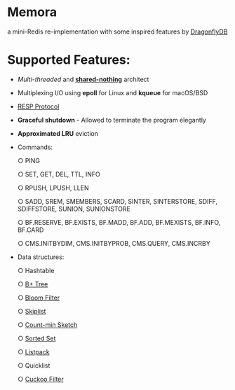 # Memora
a mini-Redis re-implementation with some inspired features by [DragonflyDB](https://www.dragonflydb.io/)

# Supported Features:
- _Multi-threaded_ and [**shared-nothing**](https://en.wikipedia.org/wiki/Shared-nothing_architecture) architect
- Multiplexing I/O using **epoll** for Linux and **kqueue** for macOS/BSD
- [RESP Protocol](https://redis.io/docs/latest/develop/reference/protocol-spec/)
- **Graceful shutdown** - Allowed to terminate the program elegantly
- **Approximated LRU** eviction 
- Commands:

  ○ PING

  ○ SET, GET, DEL, TTL, INFO

  ○ RPUSH, LPUSH, LLEN

  ○ SADD, SREM, SMEMBERS, SCARD, SINTER, SINTERSTORE, SDIFF, SDIFFSTORE, SUNION, SUNIONSTORE

  ○ BF.RESERVE, BF.EXISTS, BF.MADD, BF.ADD, BF.MEXISTS, BF.INFO, BF.CARD 

  ○ CMS.INITBYDIM, CMS.INITBYPROB, CMS.QUERY, CMS.INCRBY

  
- Data structures:

  ○ Hashtable
  
  ○ [B+ Tree](https://www.dragonflydb.io/blog/dragonfly-new-sorted-set)
  
  ○ [Bloom Filter](https://en.wikipedia.org/wiki/Bloom_filter)
  
  ○ [Skiplist](https://en.wikipedia.org/wiki/Skip_list)

  ○ [Count-min Sketch](https://en.wikipedia.org/wiki/Count%E2%80%93min_sketch)
  
  ○ [Sorted Set](https://redis.io/docs/latest/develop/data-types/sorted-sets/)

  ○ [Listpack](https://deepwiki.com/antirez/listpack/2.1-memory-layout-and-encoding#backlen-field-and-backward-traversal)

  ○ Quicklist

  ○ [Cuckoo Filter](https://www.cs.cmu.edu/~dga/papers/cuckoo-conext2014.pdf)
  
